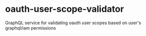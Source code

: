 # oauth-user-scope-validator

GraphQL service for validating oauth user scopes based on user's graphql/iam permissions
